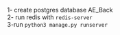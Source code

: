 1- create postgres database AE_Back  
2- run redis with `redis-server`  
3-run `python3 manage.py runserver`  
